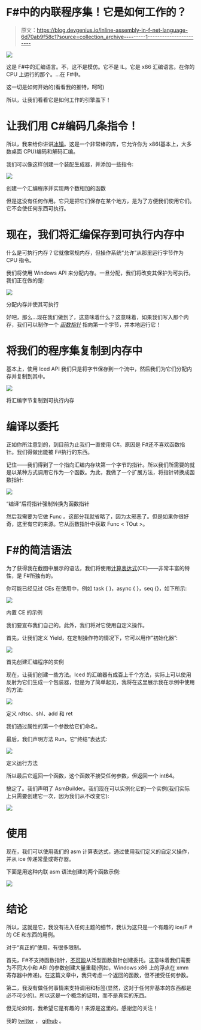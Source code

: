 # F#中的内联程序集！它是如何工作的？

> 原文：<https://blog.devgenius.io/inline-assembly-in-f-net-language-6d70ab9f58c1?source=collection_archive---------1----------------------->

![](img/268bd9e4b128115ec94d012158ad7e21.png)

这是 F#中的汇编语言。不，这不是模仿。它不是 IL。它是 x86 汇编语言。在你的 CPU 上运行的那个。…在 F#中。

这一切是如何开始的(看看我的推特，呵呵)

所以，让我们看看它是如何工作的引擎盖下！

# 让我们用 C#编码几条指令！

所以，我来给你讲讲[冰镇](https://github.com/icedland/iced)。这是一个非常棒的库，它允许你为 x86(基本上，大多数桌面 CPU)编码和解码汇编。

我们可以像这样创建一个装配生成器，并添加一些指令:

![](img/63f2da5fd6bae6d03de947305d10fe2c.png)

创建一个汇编程序并实现两个数相加的函数

但是这没有任何作用。它只是把它们保存在某个地方，是为了方便我们使用它们。它不会使任何东西可执行。

# 现在，我们将汇编保存到可执行内存中

什么是可执行内存？它就像常规内存，但操作系统“允许”从那里运行字节作为 CPU 指令。

我们将使用 Windows API 来分配内存。一旦分配，我们将改变其保护为可执行。我们正在做的是:

![](img/4f0eb4c092d2d358fc3d6513f2fa9c3b.png)

分配内存并使其可执行

好吧，那么…现在我们做到了，这意味着什么？这意味着，如果我们写入那个内存，我们可以制作一个 [*函数指针*](https://docs.microsoft.com/en-us/dotnet/csharp/language-reference/proposals/csharp-9.0/function-pointers) 指向第一个字节，并本地运行它！

# 将我们的程序集复制到内存中

基本上，使用 Iced API 我们只是将字节保存到一个流中，然后我们为它们分配内存并复制到其中。

![](img/523d91d0a284cf8e5070464cb4b8aa05.png)

将汇编字节复制到可执行内存

# 编译以委托

正如你所注意到的，到目前为止我们一直使用 C#。原因是 F#还不喜欢函数指针。我们得做出能被 F#执行的东西。

记住——我们得到了一个指向汇编内存块第一个字节的指针。所以我们所需要的就是以某种方式调用它作为一个函数。为此，我做了一个扩展方法，将指针转换成函数指针:

![](img/07e5ed9cd64c823872bc4e752d0cb811.png)

“编译”后将指针强制转换为函数指针

然后我需要为它做 Func <tout>。这部分我就省略了，因为太邪恶了。但是如果你很好奇，这里有它的来源。它从函数指针中获取 Func < TOut >。</tout>

# F#的简洁语法

为了获得我在截图中展示的语法，我们将使用[计算表达式](https://docs.microsoft.com/en-us/dotnet/fsharp/language-reference/computation-expressions)(CE)——非常丰富的特性，是 F#所独有的。

你可能已经见过 CEs 在使用中，例如 task { }，async { }，seq {}，如下所示:

![](img/819c20819531d5c2a2629e48079c1f01.png)

内置 CE 的示例

我们要宣布我们自己的。此外，我们将对它使用自定义操作。

首先，让我们定义 Yield，在定制操作符的情况下，它可以用作“初始化器”:

![](img/d0ec961061073394fc1578fa967aeb17.png)

首先创建汇编程序的实例

现在，让我们创建一些方法。Iced 的汇编器有成百上千个方法，实际上可以使用反射为它们生成一个包装器，但是为了简单起见，我将在这里展示我在示例中使用的方法:

![](img/a9995b54c2a1dce989776b3663ea518b.png)

定义 rdtsc、shl、add 和 ret

我们通过属性的第一个参数给它们命名。

最后，我们声明方法 Run，它“终结”表达式:

![](img/37616485352671fda77f7ffa818e91b9.png)

定义运行方法

所以最后它返回一个函数，这个函数不接受任何参数，但返回一个 int64。

搞定了。我们声明了 AsmBuilder。我们现在可以实例化它的一个实例(我们实际上只需要创建它一次，因为我们从不改变它):

![](img/511cd0e4969c2c8eb9b235871401fd7a.png)

# 使用

现在，我们可以使用我们的 asm 计算表达式，通过使用我们定义的自定义操作，并从 ice 传递常量或寄存器。

下面是用这种内联 asm 语法创建的两个函数示例:

![](img/f323b178d8bb3b27d2be19d98b3537d2.png)

# 结论

所以，这就是它，我没有进入任何主题的细节，我认为这只是一个有趣的 ice/F #的 CE 和东西的用例。

对于“真正的”使用，有很多限制。

首先，F#不支持函数指针，[不可能](https://github.com/dotnet/runtime/issues/9136)从泛型函数指针创建委托。这意味着我们需要为不同大小和 ABI 的参数创建大量重载(例如，Windows x86 上的浮点在 xmm 寄存器中传递)。在这篇文章中，我只考虑一个返回的函数，但不接受任何参数。

第二，我没有做任何事情来支持调用和标签(显然，这对于任何非基本的东西都是必不可少的)。所以这是一个概念的证明，而不是真实的东西。

但无论如何，我希望它是有趣的！来源是这里的。感谢您的关注！

我的 [twitter](https://twitter.com/WhiteBlackGoose) ， [github](https://github.com/WhiteBlackGoose) 。